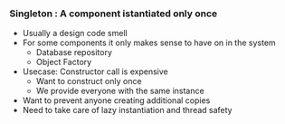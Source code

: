 ### Singleton : A component istantiated only once

- Usually a design code smell
- For some components it only makes sense to have on in the system
  - Database repository
  - Object Factory
- Usecase: Constructor call is expensive
  - Want to construct only once
  - We provide everyone with the same instance
- Want to prevent anyone creating additional copies
- Need to take care of lazy instantiation and thread safety